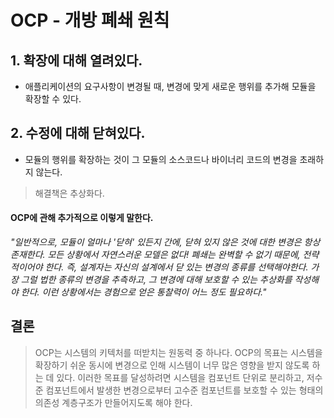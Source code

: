 # OCP - 개방 폐쇄 원칙
## 1. 확장에 대해 열려있다.
 - 애플리케이션의 요구사항이 변경될 때, 변경에 맞게 새로운 행위를 추가해 모듈을 확장할 수 있다.
## 2. 수정에 대해 닫혀있다.
 - 모듈의 행위를 확장하는 것이 그 모듈의 소스코드나 바이너리 코드의 변경을 초래하지 않는다.

> 해결책은 추상화다.

#### OCP에 관해 추가적으로 이렇게 말한다.

_"일반적으로, 모듈이 얼마나 '닫혀' 있든지 간에, 닫혀 있지 않은 것에 대한 변경은 항상 존재한다. 모든 상황에서 자연스러운 모델은 없다!
폐쇄는 완벽할 수 없기 때문에, 전략적이어야 한다. 즉, 설계자는 자신의 설계에서 닫 있는 변경의 종류를 선택해야한다. 가장 그럴 법한 종류의 변경을 추측하고, 그 변경에 대해 보호할 수 있는 추상화를 작성해야 한다.
이런 상황에서는 경험으로 얻은 통찰력이 어느 정도 필요하다."_


## 결론
> OCP는 시스템의 키텍처를 떠받치는 원동력 중 하나다. OCP의 목표는 시스템을 확장하기 쉬운 동시에 변경으로 인해 시스템이 너무 많은 영향을 받지 않도록 하는 데 있다. 이러한 목표를 달성하려면 시스템을 컴포넌트 단위로 분리하고, 저수준 컴포넌트에서 발생한 변경으로부터 고수준 컴포넌트를 보호할 수 있는 형태의 의존성 계층구조가 만들어지도록 해야 한다.